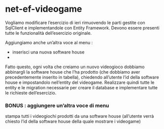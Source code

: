 # net-ef-videogame

Vogliamo modificare l’esercizio di ieri rimuovendo le parti gestite con SqlClient e implementandole con Entity Framework.
Devono essere presenti tutte le funzionalità dell’esercizio originale.

Aggiungiamo anche un’altra voce al menu :
* inserisci una nuova software house
* 
Fatto questo, ogni volta che creiamo un nuovo videogioco dobbiamo abbinargli la software house che l’ha prodotto (che dobbiamo aver precedentemente inserito in tabella), chiedendo all’utente l’id della software house e impostandolo nell’entity del videogame.
Realizzare quindi tutte le entity e le migration necessarie per creare il database e implementare tutte le richieste dell’esercizio.

### BONUS : aggiungere un’altra voce di menu
stampa tutti i videogiochi prodotti da una software house (all’utente verrà chiesto l’id della software house della quale mostrare i videogame)
